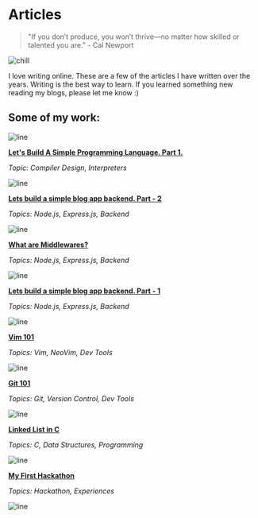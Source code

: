 # Articles


> "If you don’t produce, you won’t thrive—no matter how skilled or talented you are." - Cal Newport

![chill](https://camo.githubusercontent.com/28e64d517089d4b23ff5716340d789b4af32b3aa44001a62677f273d3ee898d5/68747470733a2f2f6d69722d73332d63646e2d63662e626568616e63652e6e65742f70726f6a6563745f6d6f64756c65732f6d61785f313230302f3831626234623136353638343031392e363430623630333864313333652e676966)

I love writing online. These are a few of the articles I have written over the years. Writing is the best way to learn. If you learned something new reading my blogs, please let me know :)

## Some of my work:

![line](https://user-images.githubusercontent.com/74038190/212284100-561aa473-3905-4a80-b561-0d28506553ee.gif)

__[Let's Build A Simple Programming Language. Part 1.](./articles/language1)__

*Topic: Compiler Design, Interpreters*

![line](https://user-images.githubusercontent.com/74038190/212284100-561aa473-3905-4a80-b561-0d28506553ee.gif)

__[Lets build a simple blog app backend. Part - 2](./articles/masteringbackend2)__

*Topics: Node.js, Express.js, Backend*

![line](https://user-images.githubusercontent.com/74038190/212284100-561aa473-3905-4a80-b561-0d28506553ee.gif)

__[What are Middlewares?](./articles/middlewares)__

*Topics: Node.js, Express.js, Backend*

![line](https://user-images.githubusercontent.com/74038190/212284100-561aa473-3905-4a80-b561-0d28506553ee.gif)

__[Lets build a simple blog app backend. Part - 1](./articles/masteringbackend1)__

*Topics: Node.js, Express.js, Backend*

![line](https://user-images.githubusercontent.com/74038190/212284100-561aa473-3905-4a80-b561-0d28506553ee.gif)

__[Vim 101](./articles/vim)__

*Topics: Vim, NeoVim, Dev Tools*

![line](https://user-images.githubusercontent.com/74038190/212284100-561aa473-3905-4a80-b561-0d28506553ee.gif)

__[Git 101](./articles/git)__

*Topics: Git, Version Control, Dev Tools*

![line](https://user-images.githubusercontent.com/74038190/212284100-561aa473-3905-4a80-b561-0d28506553ee.gif)

__[Linked List in C](./articles/linkedlist)__

*Topics: C, Data Structures, Programming*

![line](https://user-images.githubusercontent.com/74038190/212284100-561aa473-3905-4a80-b561-0d28506553ee.gif)

__[My First Hackathon](./articles/hackathon)__

*Topics: Hackathon, Experiences*

![line](https://user-images.githubusercontent.com/74038190/212284100-561aa473-3905-4a80-b561-0d28506553ee.gif)